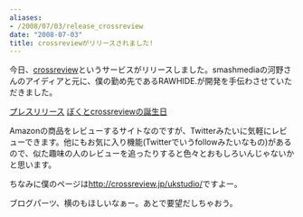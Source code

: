 ```yaml
---
aliases:
- /2008/07/03/release_crossreview
date: "2008-07-03"
title: crossreviewがリリースされました!
---
```

今日、<a href="http://crossreview.jp/">crossreview</a>というサービスがリリースしました。smashmediaの河野さんのアイディアと元に、僕の勤め先であるRAWHIDE.が開発を手伝わさせていただきました。

<a href="http://blog.crossreview.jp/plessrelease">プレスリリース</a>
<a href="http://smashmedia.jp/blog/2008/07/001654.html">ぼくとcrossreviewの誕生日</a>

Amazonの商品をレビューするサイトなのですが、Twitterみたいに気軽にレビューできます。他にもお気に入り機能(Twitterでいうfollowみたいなもの)があるので、似た趣味の人のレビューを追ったりすると色々とおもしろいんじゃないかと思います。

ちなみに僕のページは<a href="http://crossreview.jp/ukstudio/">http://crossreview.jp/ukstudio/</a>ですよー。


ブログパーツ、横のもほしいなぁー。あとで要望だしちゃおう。